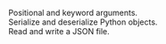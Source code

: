 Positional and keyword arguments.  
Serialize and deserialize Python objects.  
Read and write a JSON file.  
